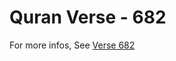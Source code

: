 # Quran Verse - 682 

For more infos, See [Verse 682](https://www.quranbookk.com/quran/search?q=682)